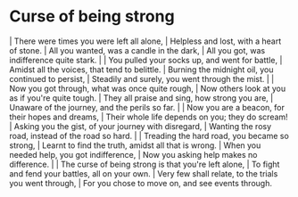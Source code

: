 Curse of being strong
=====================

| There were times you were left all alone,
| Helpless and lost, with a heart of stone.
| All you wanted, was a candle in the dark,
| All you got, was indifference quite stark.
| 
| You pulled your socks up, and went for battle,
| Amidst all the voices, that tend to belittle.
| Burning the midnight oil, you continued to persist,
| Steadily and surely, you went through the mist.
| 
| Now you got through, what was once quite rough,
| Now others look at you as if you\'re quite tough.
| They all praise and sing, how strong you are,
| Unaware of the journey, and the perils so far.
| 
| Now you are a beacon, for their hopes and dreams,
| Their whole life depends on you; they do scream!
| Asking you the gist, of your journey with disregard,
| Wanting the rosy road, instead of the road so hard.
| 
| Treading the hard road, you became so strong,
| Learnt to find the truth, amidst all that is wrong.
| When you needed help, you got indifference,
| Now you asking help makes no difference.
| 
| The curse of being strong is that you\'re left alone,
| To fight and fend your battles, all on your own.
| Very few shall relate, to the trials you went through,
| For you chose to move on, and see events through.
